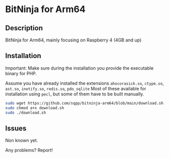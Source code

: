 # BitNinja for Arm64

## Description

BitNinja for Arm64, mainly focusing on Raspberry 4 (4GB and up)

## Installation

Important: Make sure during the installation you provide the executable binary for PHP.

Assume you have already installed the extensions `ahocorasick.so`, `ctype.so`, `ast.so`, `inotify.so`, `redis.so`, `pdo_sqlite`
Most of these available for installation using `pecl`, but some of them have to be built manually.

```bash
sudo wget https://github.com/sqpp/bitninja-arm64/blob/main/download.sh
sudo chmod a+x download.sh
sudo ./download.sh
```

## Issues

Non known yet.

Any problems? Report!
